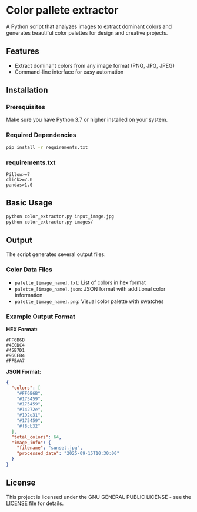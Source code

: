 Color pallete extractor
=======================

A Python script that analyzes images to extract dominant colors and generates beautiful color palettes for design and creative projects.

## Features

- Extract dominant colors from any image format (PNG, JPG, JPEG)
- Command-line interface for easy automation

## Installation

### Prerequisites

Make sure you have Python 3.7 or higher installed on your system.

### Required Dependencies

```bash
pip install -r requirements.txt
```

### requirements.txt
```
Pillow>=7
click>=7.0
pandas>1.0
```

## Basic Usage

```bash
python color_extractor.py input_image.jpg
python color_extractor.py images/
```

## Output

The script generates several output files:

### Color Data Files

- `palette_[image_name].txt`: List of colors in hex format
- `palette_[image_name].json`: JSON format with additional color information
- `palette_[image_name].png`: Visual color palette with swatches

### Example Output Format

**HEX Format:**

```
#FF6B6B
#4ECDC4
#45B7D1
#96CEB4
#FFEAA7
```

**JSON Format:**

```json
{
  "colors": [
    "#FF6B6B",
    "#175459",
    "#175459",
    "#14272e",
    "#192e31",
    "#175459",
    "#f8cb32"
  ],
  "total_colors": 64,
  "image_info": {
    "filename": "sunset.jpg",
    "processed_date": "2025-09-15T10:30:00"
  }
}
```

## License

This project is licensed under the GNU GENERAL PUBLIC LICENSE - see the [LICENSE](LICENSE) file for details.
